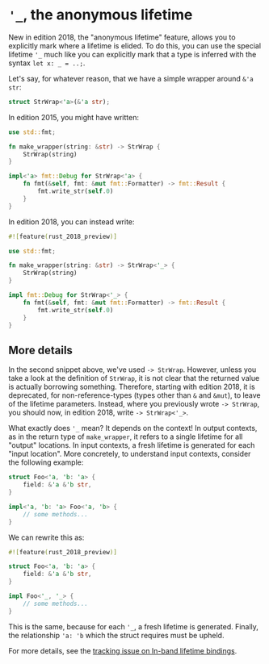 # `'_`, the anonymous lifetime

New in edition 2018, the "anonymous lifetime" feature, allows you to explicitly
mark where a lifetime is elided. To do this, you can use the special lifetime
`'_` much like you can explicitly mark that a type is inferred with the syntax
`let x: _ = ..;`.

Let's say, for whatever reason, that we have a simple wrapper around `&'a str`:

```rust
struct StrWrap<'a>(&'a str);
```

In edition 2015, you might have written:

```rust
use std::fmt;

fn make_wrapper(string: &str) -> StrWrap {
    StrWrap(string)
}

impl<'a> fmt::Debug for StrWrap<'a> {
    fn fmt(&self, fmt: &mut fmt::Formatter) -> fmt::Result {
        fmt.write_str(self.0)
    }
}
```

In edition 2018, you can instead write:

```rust
#![feature(rust_2018_preview)]

use std::fmt;

fn make_wrapper(string: &str) -> StrWrap<'_> {
    StrWrap(string)
}

impl fmt::Debug for StrWrap<'_> {
    fn fmt(&self, fmt: &mut fmt::Formatter) -> fmt::Result {
        fmt.write_str(self.0)
    }
}
```

## More details

In the second snippet above, we've used `-> StrWrap`.
However, unless you take a look at the definition of `StrWrap`,
it is not clear that the returned value is actually borrowing something.
Therefore, starting with edition 2018, it is deprecated, for non-reference-types
(types other than `&` and `&mut`), to leave of the lifetime parameters.
Instead, where you previously wrote `-> StrWrap`,
you should now, in edition 2018, write `-> StrWrap<'_>`.

What exactly does `'_` mean? It depends on the context!
In output contexts, as in the return type of `make_wrapper`,
it refers to a single lifetime for  all "output" locations.
In input contexts, a fresh lifetime is generated for each "input location".
More concretely, to understand input contexts, consider the following example:

```rust
struct Foo<'a, 'b: 'a> {
    field: &'a &'b str,
}

impl<'a, 'b: 'a> Foo<'a, 'b> {
    // some methods...
}
```

We can rewrite this as:

```rust
#![feature(rust_2018_preview)]

struct Foo<'a, 'b: 'a> {
    field: &'a &'b str,
}

impl Foo<'_, '_> {
    // some methods...
}
```

This is the same, because for each `'_`, a fresh lifetime is generated.
Finally, the relationship `'a: 'b` which the struct requires must be upheld.

For more details, see the [tracking issue on In-band lifetime bindings](https://github.com/rust-lang/rust/issues/44524).
